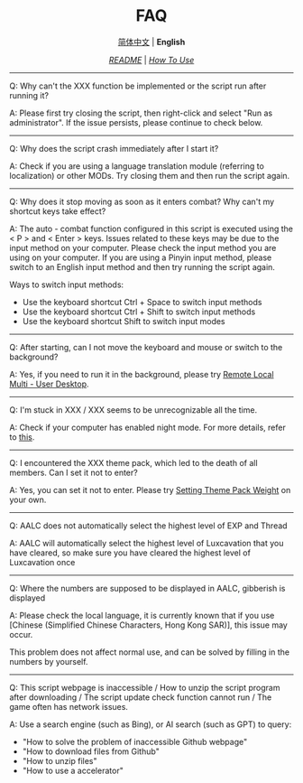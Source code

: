<div align="center">

# FAQ

[简体中文](/assets/doc/zh/FAQ.md) | **English**

[*README*](/assets/doc/en/README_EN.md) | [*How To Use*](/assets/doc/en/How_to_use_EN.md)

</div>

---

Q: Why can't the XXX function be implemented or the script run after running it?

A: Please first try closing the script, then right-click and select "Run as administrator". If the issue persists, please continue to check below.

---

Q: Why does the script crash immediately after I start it?

A: Check if you are using a language translation module (referring to localization) or other MODs. Try closing them and then run the script again.

---

Q: Why does it stop moving as soon as it enters combat? Why can't my shortcut keys take effect?

A: The auto - combat function configured in this script is executed using the < P > and < Enter > keys. Issues related to these keys may be due to the input method on your computer.
Please check the input method you are using on your computer. If you are using a Pinyin input method, please switch to an English input method and then try running the script again.

Ways to switch input methods:
- Use the keyboard shortcut Ctrl + Space to switch input methods
- Use the keyboard shortcut Ctrl + Shift to switch input methods
- Use the keyboard shortcut Shift to switch input modes

---

Q: After starting, can I not move the keyboard and mouse or switch to the background?

A: Yes, if you need to run it in the background, please try [Remote Local Multi - User Desktop](/assets/doc/en/README_EN.md#running-in-the-background).

---

Q: I'm stuck in XXX / XXX seems to be unrecognizable all the time.

A: Check if your computer has enabled night mode. For more details, refer to [this](https://github.com/KIYI671/AhabAssistantLimbusCompany/issues/70).

---

Q: I encountered the XXX theme pack, which led to the death of all members. Can I set it not to enter?

A: Yes, you can set it not to enter. Please try [Setting Theme Pack Weight](/README_EN.md#theme-package-weight-setting) on your own.

---

Q: AALC does not automatically select the highest level of EXP and Thread

A: AALC will automatically select the highest level of Luxcavation that you have cleared, so make sure you have cleared the highest level of Luxcavation once

---

Q: Where the numbers are supposed to be displayed in AALC, gibberish is displayed

A: Please check the local language, it is currently known that if you use [Chinese (Simplified Chinese Characters, Hong Kong SAR)], this issue may occur.

This problem does not affect normal use, and can be solved by filling in the numbers by yourself.

---

Q: This script webpage is inaccessible / How to unzip the script program after downloading / The script update check function cannot run / The game often has network issues.

A: Use a search engine (such as Bing), or AI search (such as GPT) to query:
- "How to solve the problem of inaccessible Github webpage"
- "How to download files from Github"
- "How to unzip files"
- "How to use a accelerator"